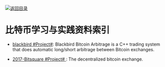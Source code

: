[![返回目录](https://parg.co/UGo)](https://parg.co/b4z) 
# 比特币学习与实践资料索引

* [blackbird #Project#](https://github.com/butor/blackbird): Blackbird Bitcoin Arbitrage is a C++ trading system that does automatic long/short arbitrage between Bitcoin exchanges.

- [2017-Bitsquare #Project# ](https://github.com/bitsquare/bitsquare): The decentralized bitcoin exchange.
